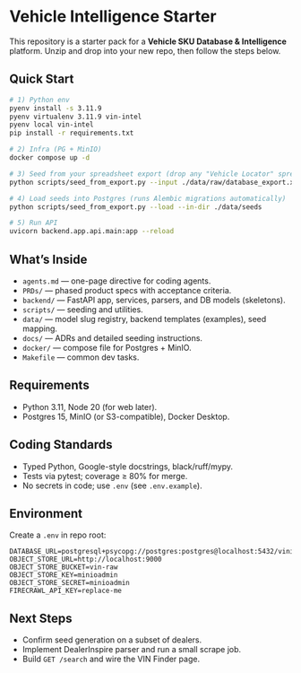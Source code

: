 # Vehicle Intelligence Starter

This repository is a starter pack for a **Vehicle SKU Database & Intelligence** platform. Unzip and drop into your new repo, then follow the steps below.

## Quick Start

```bash
# 1) Python env
pyenv install -s 3.11.9
pyenv virtualenv 3.11.9 vin-intel
pyenv local vin-intel
pip install -r requirements.txt

# 2) Infra (PG + MinIO)
docker compose up -d

# 3) Seed from your spreadsheet export (drop any "Vehicle Locator" spreadsheets into data/raw for dealer enrichment first)
python scripts/seed_from_export.py --input ./data/raw/database_export.xlsx --out ./data/seeds

# 4) Load seeds into Postgres (runs Alembic migrations automatically)
python scripts/seed_from_export.py --load --in-dir ./data/seeds

# 5) Run API
uvicorn backend.app.api.main:app --reload
```

## What’s Inside
- `agents.md` — one-page directive for coding agents.
- `PRDs/` — phased product specs with acceptance criteria.
- `backend/` — FastAPI app, services, parsers, and DB models (skeletons).
- `scripts/` — seeding and utilities.
- `data/` — model slug registry, backend templates (examples), seed mapping.
- `docs/` — ADRs and detailed seeding instructions.
- `docker/` — compose file for Postgres + MinIO.
- `Makefile` — common dev tasks.

## Requirements
- Python 3.11, Node 20 (for web later).
- Postgres 15, MinIO (or S3-compatible), Docker Desktop.

## Coding Standards
- Typed Python, Google-style docstrings, black/ruff/mypy.
- Tests via pytest; coverage ≥ 80% for merge.
- No secrets in code; use `.env` (see `.env.example`).

## Environment
Create a `.env` in repo root:

```
DATABASE_URL=postgresql+psycopg://postgres:postgres@localhost:5432/vinintel
OBJECT_STORE_URL=http://localhost:9000
OBJECT_STORE_BUCKET=vin-raw
OBJECT_STORE_KEY=minioadmin
OBJECT_STORE_SECRET=minioadmin
FIRECRAWL_API_KEY=replace-me
```

## Next Steps
- Confirm seed generation on a subset of dealers.
- Implement DealerInspire parser and run a small scrape job.
- Build `GET /search` and wire the VIN Finder page.
